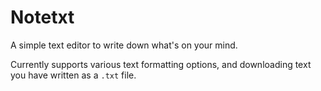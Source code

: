 # Notetxt

A simple text editor to write down what's on your mind.

Currently supports various text formatting options, and downloading text you have written as a `.txt` file.